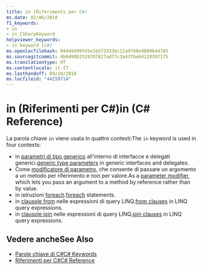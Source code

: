```yaml
---
title: in (Riferimenti per C#)
ms.date: 02/06/2018
f1_keywords:
- in
- in_CSharpKeyword
helpviewer_keywords:
- in keyword [C#]
ms.openlocfilehash: 04449d99fd3e1b573333bc11a9766e9809b44785
ms.sourcegitcommit: 4b6490b2529707627ad77c3a43fbe64120397175
ms.translationtype: HT
ms.contentlocale: it-IT
ms.lasthandoff: 09/10/2018
ms.locfileid: "44259714"
---
```

# <a name="in-c-reference"></a><span data-ttu-id="52ace-102">in (Riferimenti per C#)</span><span class="sxs-lookup"><span data-stu-id="52ace-102">in (C# Reference)</span></span>

<span data-ttu-id="52ace-103">La parola chiave `in` viene usata in quattro contesti:</span><span class="sxs-lookup"><span data-stu-id="52ace-103">The `in` keyword is used in four contexts:</span></span>  
  
- <span data-ttu-id="52ace-104">in [parametri di tipo generico](in-generic-modifier.md) all'interno di interfacce e delegati generici.</span><span class="sxs-lookup"><span data-stu-id="52ace-104">[generic type parameters](in-generic-modifier.md) in generic interfaces and delegates.</span></span>
- <span data-ttu-id="52ace-105">Come [modificatore di parametro](in-parameter-modifier.md), che consente di passare un argomento a un metodo per riferimento e non per valore.</span><span class="sxs-lookup"><span data-stu-id="52ace-105">As a [parameter modifier](in-parameter-modifier.md), which lets you pass an argument to a method by reference rather than by value.</span></span>
- <span data-ttu-id="52ace-106">in istruzioni [foreach](foreach-in.md).</span><span class="sxs-lookup"><span data-stu-id="52ace-106">[foreach](foreach-in.md) statements.</span></span>
- <span data-ttu-id="52ace-107">in [clausole from](from-clause.md) nelle espressioni di query LINQ.</span><span class="sxs-lookup"><span data-stu-id="52ace-107">[from clauses](from-clause.md) in LINQ query expressions.</span></span>
- <span data-ttu-id="52ace-108">in [clausole join](join-clause.md) nelle espressioni di query LINQ.</span><span class="sxs-lookup"><span data-stu-id="52ace-108">[join clauses](join-clause.md) in LINQ query expressions.</span></span>
  
## <a name="see-also"></a><span data-ttu-id="52ace-109">Vedere anche</span><span class="sxs-lookup"><span data-stu-id="52ace-109">See Also</span></span>

- [<span data-ttu-id="52ace-110">Parole chiave di C#</span><span class="sxs-lookup"><span data-stu-id="52ace-110">C# Keywords</span></span>](index.md)  
- [<span data-ttu-id="52ace-111">Riferimenti per C#</span><span class="sxs-lookup"><span data-stu-id="52ace-111">C# Reference</span></span>](../index.md)
